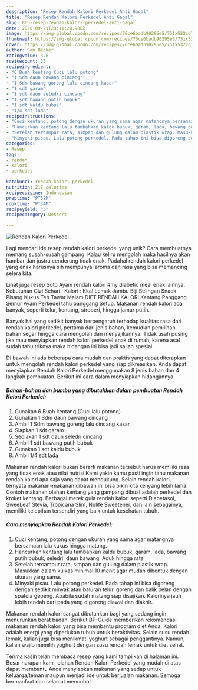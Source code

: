 ```yaml
---
description: "Resep Rendah Kalori Perkedel Anti Gagal"
title: "Resep Rendah Kalori Perkedel Anti Gagal"
slug: 865-resep-rendah-kalori-perkedel-anti-gagal
date: 2020-09-21T23:11:28.980Z
image: https://img-global.cpcdn.com/recipes/76ce6badb90295e5/751x532cq70/rendah-kalori-perkedel-foto-resep-utama.jpg
thumbnail: https://img-global.cpcdn.com/recipes/76ce6badb90295e5/751x532cq70/rendah-kalori-perkedel-foto-resep-utama.jpg
cover: https://img-global.cpcdn.com/recipes/76ce6badb90295e5/751x532cq70/rendah-kalori-perkedel-foto-resep-utama.jpg
author: Sam Becker
ratingvalue: 3.6
reviewcount: 15
recipeingredient:
- "6 Buah kentang Cuci lalu potong"
- "1 Sdm daun bawang cincang"
- "1 Sdm bawang goreng lalu cincang kasar"
- "1 sdt garam"
- "1 sdt daun seledri cincang"
- "1 sdt bawang putih bubuk"
- "1 sdt kaldu bubuk"
- "1/4 sdt lada"
recipeinstructions:
- "Cuci kentang, potong dengan ukuran yang sama agar matangnya bersamaan lalu kukus hingga matang."
- "Hancurkan kentang lalu tambahkan kaldu bubuk, garam, lada, bawang putih bubuk, seledri, daun bawang. Aduk hingga rata"
- "Setelah tercampur rata, simpan dan gulung dalam plastik wrap. Masukkan dalam kulkas minimal 10 menit agar mudah dibentuk dengan ukuran yang sama."
- "Minyaki pisau. Lalu potong perkedel. Pada tahap ini bisa digoreng dengan sedikit minyak atau baluran telur. goreng dan balik pelan dengan spatula gepeng. Apabila sudah matang siap disajikan. Kalorinya jauh lebih rendah dari pada yang digoreng diawal dan diakhir."
categories:
- Resep
tags:
- rendah
- kalori
- perkedel

katakunci: rendah kalori perkedel 
nutrition: 217 calories
recipecuisine: Indonesian
preptime: "PT32M"
cooktime: "PT34M"
recipeyield: "3"
recipecategory: Dessert

---
```



![Rendah Kalori Perkedel](https://img-global.cpcdn.com/recipes/76ce6badb90295e5/751x532cq70/rendah-kalori-perkedel-foto-resep-utama.jpg)

Lagi mencari ide resep rendah kalori perkedel yang unik? Cara membuatnya memang susah-susah gampang. Kalau keliru mengolah maka hasilnya akan hambar dan justru cenderung tidak enak. Padahal rendah kalori perkedel yang enak harusnya sih mempunyai aroma dan rasa yang bisa memancing selera kita.

Lihat juga resep Soto Ayam rendah kalori #my diabetic meal enak lainnya. Kebutuhan Gizi Sehari : Kalori : Kkal Lemak Jambu Biji Selingan Snack Pisang Kukus Teh Tawar Malam DIET RENDAH KALORI Kentang Panggang Semur Ayam Perkedel tahu panggang Setup. Makanan rendah kalori ada banyak, seperti telur, kentang, stroberi, hingga jamur putih.

Banyak hal yang sedikit banyak berpengaruh terhadap kualitas rasa dari rendah kalori perkedel, pertama dari jenis bahan, kemudian pemilihan bahan segar hingga cara mengolah dan menyajikannya. Tidak usah pusing jika mau menyiapkan rendah kalori perkedel enak di rumah, karena asal sudah tahu triknya maka hidangan ini bisa jadi sajian spesial.


Di bawah ini ada beberapa cara mudah dan praktis yang dapat diterapkan untuk mengolah rendah kalori perkedel yang siap dikreasikan. Anda dapat menyiapkan Rendah Kalori Perkedel menggunakan 8 jenis bahan dan 4 langkah pembuatan. Berikut ini cara dalam menyiapkan hidangannya.

<!--inarticleads1-->

##### Bahan-bahan dan bumbu yang dibutuhkan dalam pembuatan Rendah Kalori Perkedel:

1. Gunakan 6 Buah kentang (Cuci lalu potong)
1. Gunakan 1 Sdm daun bawang cincang
1. Ambil 1 Sdm bawang goreng lalu cincang kasar
1. Siapkan 1 sdt garam
1. Sediakan 1 sdt daun seledri cincang
1. Ambil 1 sdt bawang putih bubuk
1. Gunakan 1 sdt kaldu bubuk
1. Ambil 1/4 sdt lada


Makanan rendah kalori bukan berarti makanan tersebut harus memiliki rasa yang tidak enak atau nilai nutrisi Kami yakin kamu pasti ingin tahu makanan rendah kalori apa saja yang dapat mendukung. Selain rendah kalori, ternyata makanan-makanan dibawah ini bisa bikin kita kenyang lebih lama. Contoh makanan olahan kentang yang gampang dibuat adalah perkedel dan kroket kentang. Berbagai merek gula rendah kalori seperti Diabetasol, SweeLeaf Stevia, Tropicana Slim, Nulife Sweetener, dan lain sebagainya, memiliki kelebihan tersendiri yang baik untuk kesehatan tubuh. 

<!--inarticleads2-->

##### Cara menyiapkan Rendah Kalori Perkedel:

1. Cuci kentang, potong dengan ukuran yang sama agar matangnya bersamaan lalu kukus hingga matang.
1. Hancurkan kentang lalu tambahkan kaldu bubuk, garam, lada, bawang putih bubuk, seledri, daun bawang. Aduk hingga rata
1. Setelah tercampur rata, simpan dan gulung dalam plastik wrap. Masukkan dalam kulkas minimal 10 menit agar mudah dibentuk dengan ukuran yang sama.
1. Minyaki pisau. Lalu potong perkedel. Pada tahap ini bisa digoreng dengan sedikit minyak atau baluran telur. goreng dan balik pelan dengan spatula gepeng. Apabila sudah matang siap disajikan. Kalorinya jauh lebih rendah dari pada yang digoreng diawal dan diakhir.


Makanan rendah kalori sangat dibutuhkan bagi yang sedang ingin menurunkan berat badan. Berikut BP-Guide memberikan rekomendasi makanan rendah kalori yang bisa membantu program diet Anda. Kalori adalah energi yang diperlukan tubuh untuk beraktivitas. Selain susu rendah lemak, kalian juga bisa menikmati yoghurt sebagai penggantinya. Namun, kalian wajib memilih yoghurt dengan susu rendah lemak untuk diet sehat. 

Terima kasih telah membaca resep yang kami tampilkan di halaman ini. Besar harapan kami, olahan Rendah Kalori Perkedel yang mudah di atas dapat membantu Anda menyiapkan makanan yang sedap untuk keluarga/teman maupun menjadi ide untuk berjualan makanan. Semoga bermanfaat dan selamat mencoba!
